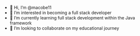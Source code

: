 - 👋 Hi, I’m @macobe11
- 👀 I’m interested in becoming a full stack developer
- 🌱 I’m currently learning full stack development within the Java framework
- 💞️ I’m looking to collaborate on my educational journey

<!---
macobe11/macobe11 is a ✨ special ✨ repository because its `README.md` (this file) appears on your GitHub profile.
You can click the Preview link to take a look at your changes.
--->
